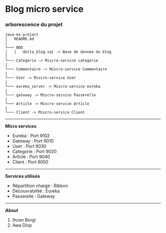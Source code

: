 # Blog micro service


### arborescence du projet

```
Java-ms-project
│   README.md    
│
└─── BDD
│   │   delta_blog.sql -> Base de donnée du blog
│   
└─── Categorie -> Miscro-service categorie
|
└─── Commentaire -> Miscro-service Commentaire
|
└─── User -> Miscro-service User
|
└─── eureka_server -> Miscro-service eureka
|
└─── gateway -> Miscro-service Passerelle
|
└─── Article -> Miscro-service Article
|
└─── Client -> Miscro-service Client

```
----

**Micro services**
- Eureka : Port 9102
- Gateway : Port 9010
- User : Port 9030
- Categorie : Port 9020
- Article : Port 9040
- Client : Port 9050
----

**Services utilisés**
- Répartition charge : Ribbon
- Découvrabilité : Eureka
- Passerelle : Gateway
----

***About***           
1. Ihcen Borgi
2. Awa Diop
